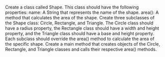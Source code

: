 Create a class called Shape. This class should have the following properties: name: A String that represents the name of the shape. area(): A method that calculates the area of the shape. 
Create three subclasses of the Shape class: Circle, Rectangle, and Triangle. 
The Circle class should have a radius property, the Rectangle class should have a width and height property, and the Triangle class should have a base and height property. 
Each subclass should override the area() method to calculate the area of the specific shape. 
Create a main method that creates objects of the Circle, Rectangle, and Triangle classes and calls their respective area() methods.
